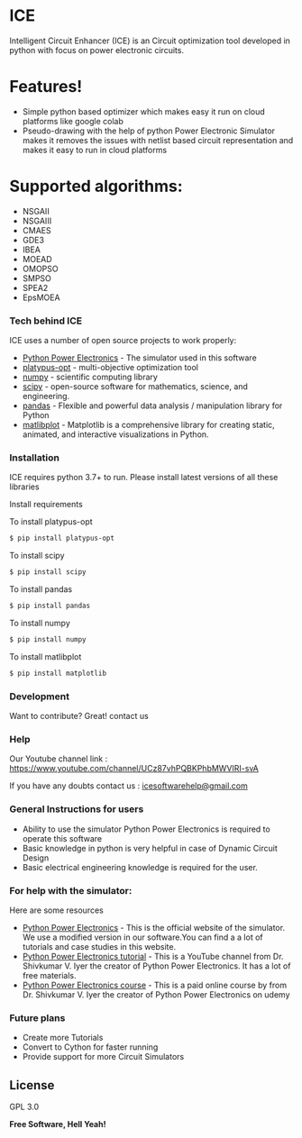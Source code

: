 # ICE




Intelligent Circuit Enhancer  (ICE)  is an Circuit optimization tool developed in python with focus on power electronic circuits.
#  Features! 
  - Simple  python based optimizer which makes easy it run on cloud platforms like google colab
  - Pseudo-drawing with the help of python Power Electronic Simulator makes it removes the issues with netlist based circuit representation and makes it easy to run in cloud platforms
# Supported algorithms:
- NSGAII
- NSGAIII
- CMAES
- GDE3
- IBEA
- MOEAD
- OMOPSO
- SMPSO
- SPEA2
- EpsMOEA






### Tech behind ICE

ICE uses a number of open source projects to work properly:

* [Python Power Electronics](https://www.pythonpowerelectronics.com/) - The simulator used in this software
* [platypus-opt](https://github.com/Project-Platypus/Platypus) - multi-objective optimization tool
* [numpy](https://www.numpy.org/) - scientific computing library
* [scipy](https://scipy.org/scipylib/) -  open-source software for mathematics, science, and engineering. 
* [pandas](https://pandas.pydata.org/) - Flexible and powerful data analysis / manipulation library for Python
* [matlibplot](https://matplotlib.org/) - Matplotlib is a comprehensive library for creating static, animated, and interactive visualizations in Python.


### Installation

ICE requires python 3.7+ to run.
Please install latest versions of all these libraries

Install requirements 

To install platypus-opt
```sh
$ pip install platypus-opt
```
To install scipy
```sh
$ pip install scipy
```
To install pandas
```sh
$ pip install pandas
```
To install numpy
```sh
$ pip install numpy
```
To install matlibplot
```sh
$ pip install matplotlib
```

### Development

Want to contribute? Great! contact us 
### Help
Our Youtube channel link : https://www.youtube.com/channel/UCz87vhPQBKPhbMWVIRI-svA


If you have  any doubts contact us : icesoftwarehelp@gmail.com

### General Instructions for users
- Ability to use the simulator Python Power Electronics is required to operate this software
- Basic knowledge in python is very helpful in case of Dynamic Circuit Design
- Basic electrical engineering knowledge is required for the user.

### For help with the simulator:
Here are some resources
* [Python Power Electronics](https://www.pythonpowerelectronics.com/) - This is the official website of the simulator. We use a modified version in our software.You can find a a lot of tutorials and case studies in this website.
* [Python Power Electronics tutorial](https://www.youtube.com/channel/UCxVbKNK18A_a9Ohd0Kb7kNA) - This is a YouTube channel from Dr. Shivkumar V. Iyer the creator of Python Power Electronics. It has a lot of free materials.
* [Python Power Electronics course](https://www.udemy.com/course/simulating-power-electronic-circuits-using-python/) - This is a paid online course by from Dr. Shivkumar V. Iyer the creator of Python Power Electronics on udemy

### Future plans

 - Create more Tutorials
 - Convert to Cython for faster running
 - Provide support for more Circuit Simulators

License
----

GPL 3.0


**Free Software, Hell Yeah!**

